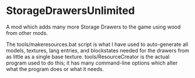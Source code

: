 # StorageDrawersUnlimited

A mod which adds many more Storage Drawers to the game using wood from other mods.

The tools/makeresources.bat script is what I have used to auto-generate
all models, textures, lang entries, and blockstates needed for the drawers from as little
as a single base texture.
tools/ResourceCreator is the actual program used to do this; it has many command-line options
which alter what the program does or what it needs.